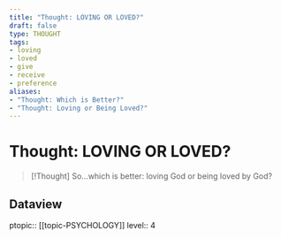 ```yaml
---
title: "Thought: LOVING OR LOVED?"
draft: false
type: THOUGHT
tags:
- loving
- loved
- give
- receive
- preference
aliases:
- "Thought: Which is Better?"
- "Thought: Loving or Being Loved?"
---
```

# Thought: LOVING OR LOVED?
> [!Thought]
> So...which is better: loving God or being loved by God?

## Dataview
ptopic:: [[topic-PSYCHOLOGY]]
level:: 4
